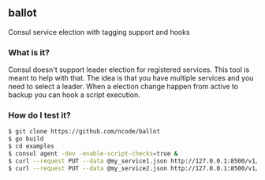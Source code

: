 ## ballot

Consul service election with tagging support and hooks

### What is it?

Consul doesn't support leader election for registered services. This tool is meant to help with that. 
The idea is that you have multiple services and you need to select a leader. When a election change happen from active to backup 
you can hook a script execution.

### How do I test it?

```bash
$ git clone https://github.com/ncode/ballot
$ go build
$ cd examples
$ consul agent -dev -enable-script-checks=true &
$ curl --request PUT --data @my_service1.json http://127.0.0.1:8500/v1/agent/service/register\?replace-existing-checks\=true
$ curl --request PUT --data @my_service2.json http://127.0.0.1:8500/v1/agent/service/register\?replace-existing-checks\=true
```
